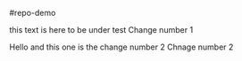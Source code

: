 #repo-demo

this text is here to be under test
Change number 1

Hello and this one is the change number 2
Chnage number 2